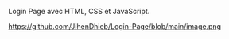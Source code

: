
Login Page avec HTML, CSS et JavaScript.


https://github.com/JihenDhieb/Login-Page/blob/main/image.png
